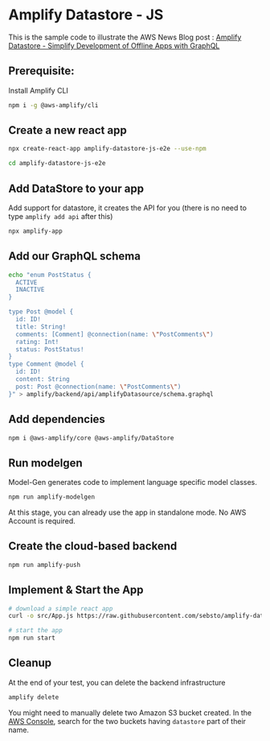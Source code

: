 # Amplify Datastore - JS

This is the sample code to illustrate the AWS News Blog post : [Amplify Datastore - Simplify Development of Offline Apps with GraphQL](https://aws.amazon.com/blogs/aws/amplify-datastore-simplify-development-of-offline-apps-with-graphql)

## Prerequisite:

Install Amplify CLI

```sh
npm i -g @aws-amplify/cli
```

## Create a new react app

```sh
npx create-react-app amplify-datastore-js-e2e --use-npm
```

```sh
cd amplify-datastore-js-e2e
```

## Add DataStore to your app

Add support for datastore, it creates the API for you (there is no need to type `amplify add api` after this)

```sh
npx amplify-app
```

## Add our GraphQL schema 

```sh
echo "enum PostStatus {
  ACTIVE
  INACTIVE
}

type Post @model {
  id: ID!
  title: String!
  comments: [Comment] @connection(name: \"PostComments\")
  rating: Int!
  status: PostStatus!
}
type Comment @model {
  id: ID!
  content: String
  post: Post @connection(name: \"PostComments\")
}" > amplify/backend/api/amplifyDatasource/schema.graphql
```

## Add dependencies

```sh
npm i @aws-amplify/core @aws-amplify/DataStore 
```

## Run modelgen

Model-Gen generates code to implement language specific model classes.

```sh
npm run amplify-modelgen
```

At this stage, you can already use the app in standalone mode.  No AWS Account is required.

## Create the cloud-based backend

```sh
npm run amplify-push
```

## Implement & Start the App 

```sh
# download a simple react app
curl -o src/App.js https://raw.githubusercontent.com/sebsto/amplify-datastore-js-e2e/master/src/App.js

# start the app 
npm run start
```

## Cleanup 

At the end of your test, you can delete the backend infrastructure

```sh
amplify delete
```

You might need to manually delete two Amazon S3 bucket created.
In the [AWS Console](https://s3.console.aws.amazon.com/s3/home), search for the two buckets having `datastore` part of their name.
